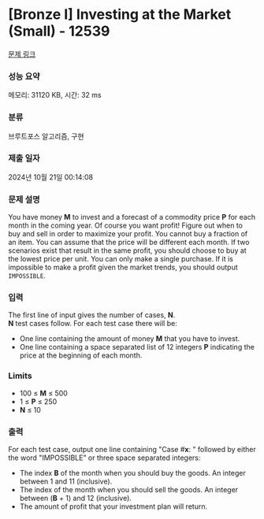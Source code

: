 # [Bronze I] Investing at the Market (Small) - 12539 

[문제 링크](https://www.acmicpc.net/problem/12539) 

### 성능 요약

메모리: 31120 KB, 시간: 32 ms

### 분류

브루트포스 알고리즘, 구현

### 제출 일자

2024년 10월 21일 00:14:08

### 문제 설명

<p>You have money <strong>M</strong> to invest and a forecast of a commodity price <strong>P</strong> for each month in the coming year. Of course you want profit! Figure out when to buy and sell in order to maximize your profit. You cannot buy a fraction of an item. You can assume that the price will be different each month. If two scenarios exist that result in the same profit, you should choose to buy at the lowest price per unit. You can only make a single purchase. If it is impossible to make a profit given the market trends, you should output <code>IMPOSSIBLE</code>.</p>

### 입력 

 <p>The first line of input gives the number of cases, <strong>N</strong>.<br>
<strong>N</strong> test cases follow. For each test case there will be:</p>

<ul>
	<li>One line containing the amount of money <strong>M</strong> that you have to invest.</li>
	<li>One line containing a space separated list of 12 integers <strong>P</strong> indicating the price at the beginning of each month.</li>
</ul>

<h3>Limits</h3>

<ul>
	<li>100 ≤ <strong>M</strong> ≤ 500</li>
	<li>1 ≤ <strong>P</strong> ≤ 250</li>
	<li><strong>N</strong> ≤ 10</li>
</ul>

### 출력 

 <p>For each test case, output one line containing "Case #<strong>x</strong>: " followed by either the word "IMPOSSIBLE" or three space separated integers:</p>

<ul>
	<li>The index <strong>B</strong> of the month when you should buy the goods. An integer between 1 and 11 (inclusive).</li>
	<li>The index of the month when you should sell the goods. An integer between (<strong>B</strong> + 1) and 12 (inclusive).</li>
	<li>The amount of profit that your investment plan will return.</li>
</ul>

